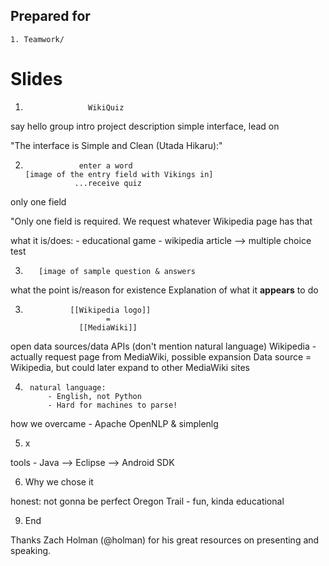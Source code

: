 ## Prepared for

    1. Teamwork/


# Slides
1.                   WikiQuiz

say hello
group intro
project description
simple interface, lead on

"The interface is Simple and Clean (Utada Hikaru):"


2.                 enter a word
       [image of the entry field with Vikings in]
                  ...receive quiz

only one field

"Only one field is required. We request whatever Wikipedia page has that 

what it is/does:
    - educational game
    - wikipedia article --> multiple choice test



3.        [image of sample question & answers

what the point is/reason for existence
Explanation of what it **appears** to do


3.               [[Wikipedia logo]]
                         =
                   [[MediaWiki]]

open data sources/data APIs (don't mention natural language)
Wikipedia - actually request page from MediaWiki, possible expansion
Data source = Wikipedia, but could later expand to other MediaWiki sites


4.      natural language:
            - English, not Python
            - Hard for machines to parse!


how we overcame 
        - Apache OpenNLP & simplenlg


5. x

tools - Java --> Eclipse --> Android SDK



6. Why we chose it

honest: not gonna be perfect
Oregon Trail - fun, kinda educational





9. End

Thanks Zach Holman (@holman) for his great resources on presenting and speaking.
